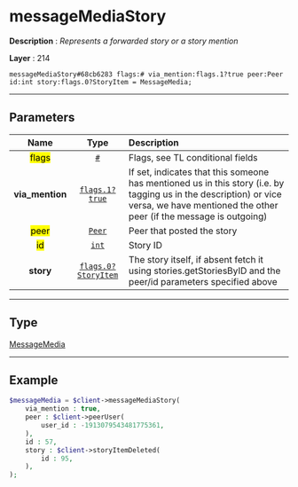 # messageMediaStory

**Description** : *Represents a forwarded story or a story mention*

**Layer** : 214

```tl
messageMediaStory#68cb6283 flags:# via_mention:flags.1?true peer:Peer id:int story:flags.0?StoryItem = MessageMedia;
```

---

## Parameters

| Name | Type | Description |
| :---: | :---: | :--- |
| <mark>flags</mark> | [`#`](type/#) | Flags, see TL conditional fields |
| **via_mention** | [`flags.1?true`](type/true) | If set, indicates that this someone has mentioned us in this story (i.e. by tagging us in the description) or vice versa, we have mentioned the other peer (if the message is outgoing) |
| <mark>peer</mark> | [`Peer`](type/Peer) | Peer that posted the story |
| <mark>id</mark> | [`int`](type/int) | Story ID |
| **story** | [`flags.0?StoryItem`](type/StoryItem) | The story itself, if absent fetch it using stories.getStoriesByID and the peer/id parameters specified above |

---

## Type

[MessageMedia](type/MessageMedia)

---

## Example

```php
$messageMedia = $client->messageMediaStory(
	via_mention : true,
	peer : $client->peerUser(
		user_id : -1913079543481775361,
	),
	id : 57,
	story : $client->storyItemDeleted(
		id : 95,
	),
);
```